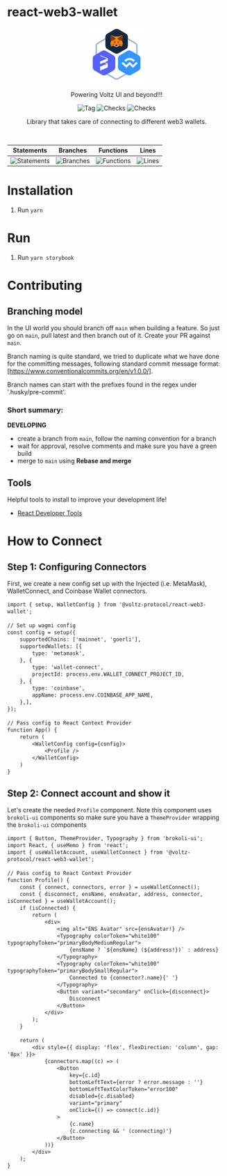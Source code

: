 # react-web3-wallet

<p align="center">
  <a href="https://app.voltz.xyz/">
    <picture>
      <img src="./docs/logo.png" alt="Voltz" width="128" />
    </picture>
  </a>
</p>

<p align="center">Powering Voltz UI and beyond!!!</p>

<p align="center">
  <img src="https://badgen.net/github/tag/Voltz-Protocol/react-web3-wallet" alt="Tag" />
  <img src="https://badgen.net/github/checks/Voltz-Protocol/react-web3-wallet/main" alt="Checks" />
  <img src="https://badgen.net/github/last-commit/Voltz-Protocol/react-web3-wallet/main" alt="Checks" />
</p>

<p align="center">
Library that takes care of connecting to different web3 wallets.
</p>

<br />

| Statements                  | Branches                | Functions                 | Lines             |
| --------------------------- | ----------------------- | ------------------------- | ----------------- |
| ![Statements](https://img.shields.io/badge/statements-40.74%25-red.svg?style=flat) | ![Branches](https://img.shields.io/badge/branches-60%25-red.svg?style=flat) | ![Functions](https://img.shields.io/badge/functions-41.66%25-red.svg?style=flat) | ![Lines](https://img.shields.io/badge/lines-39.21%25-red.svg?style=flat) |

# Installation

1. Run `yarn`

# Run

1. Run `yarn storybook`

# Contributing

## Branching model

In the UI world you should branch off `main` when building a feature.
So just go on `main`, pull latest and then branch out of it.
Create your PR against `main`.

Branch naming is quite standard, we tried to duplicate what we have done for
the committing messages, following standard commit message format: [https://www.conventionalcommits.org/en/v1.0.0/].

Branch names can start with the prefixes found in the regex under '.husky/pre-commit'.

### Short summary:

**DEVELOPING**
* create a branch from `main`, follow the naming convention for a branch
* wait for approval, resolve comments and make sure you have a green build
* merge to `main` using **Rebase and merge**

## Tools

Helpful tools to install to improve your development life!

* [React Developer Tools](https://chrome.google.com/webstore/detail/react-developer-tools/fmkadmapgofadopljbjfkapdkoienihi?hl=en)

# How to Connect

## Step 1: Configuring Connectors

First, we create a new config set up with the Injected (i.e. MetaMask), WalletConnect, and Coinbase Wallet connectors.

```tsx
import { setup, WalletConfig } from '@voltz-protocol/react-web3-wallet';

// Set up wagmi config
const config = setup({
    supportedChains: ['mainnet', 'goerli'],
    supportedWallets: [{
        type: 'metamask',
    }, {
        type: 'wallet-connect',
        projectId: process.env.WALLET_CONNECT_PROJECT_ID,
    }, {
        type: 'coinbase',
        appName: process.env.COINBASE_APP_NAME,
    },],
});

// Pass config to React Context Provider
function App() {
    return (
        <WalletConfig config={config}>
            <Profile />
        </WalletConfig>
    )
}
```


## Step 2: Connect account and show it

Let's create the needed `Profile` component. Note this component uses `brokoli-ui` components so make sure you have a `ThemeProvider` 
wrapping the `brokoli-ui` components

```tsx
import { Button, ThemeProvider, Typography } from 'brokoli-ui';
import React, { useMemo } from 'react';
import { useWalletAccount, useWalletConnect } from '@voltz-protocol/react-web3-wallet';

// Pass config to React Context Provider
function Profile() {
    const { connect, connectors, error } = useWalletConnect();
    const { disconnect, ensName, ensAvatar, address, connector, isConnected } = useWalletAccount();
    if (isConnected) {
        return (
            <div>
                <img alt="ENS Avatar" src={ensAvatar!} />
                <Typography colorToken="white100" typographyToken="primaryBodyMediumRegular">
                    {ensName ? `${ensName} (${address!})` : address}
                </Typography>
                <Typography colorToken="white100" typographyToken="primaryBodySmallRegular">
                    Connected to {connector?.name}{' '}
                </Typography>
                <Button variant="secondary" onClick={disconnect}>
                    Disconnect
                </Button>
            </div>
        );
    }

    return (
        <div style={{ display: 'flex', flexDirection: 'column', gap: '8px' }}>
            {connectors.map((c) => (
                <Button
                    key={c.id}
                    bottomLeftText={error ? error.message : ''}
                    bottomLeftTextColorToken="error100"
                    disabled={c.disabled}
                    variant="primary"
                    onClick={() => connect(c.id)}
                >
                    {c.name}
                    {c.connecting && ' (connecting)'}
                </Button>
            ))}
        </div>
    );
}
```